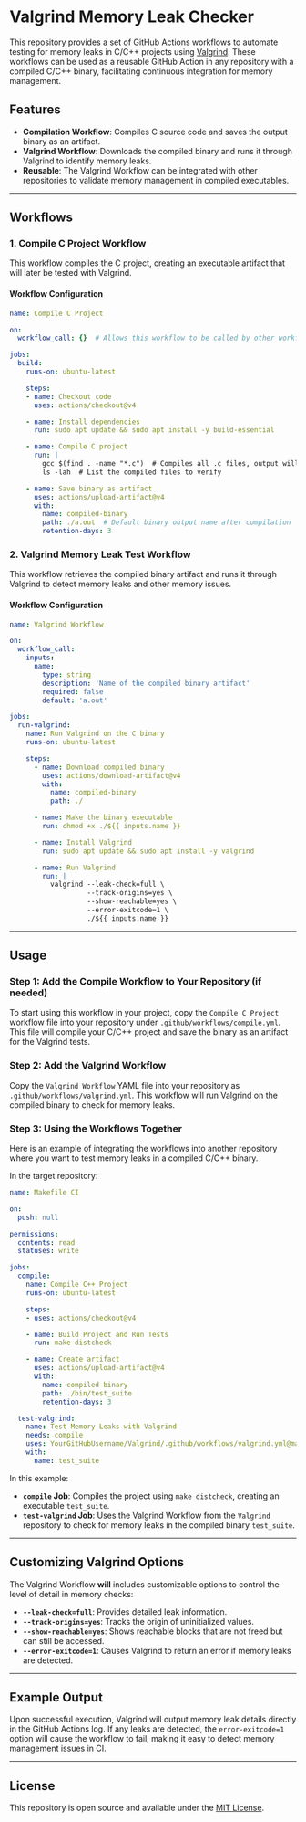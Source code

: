 # Valgrind Memory Leak Checker

This repository provides a set of GitHub Actions workflows to automate testing for memory leaks in C/C++ projects using [Valgrind](http://valgrind.org/). 
These workflows can be used as a reusable GitHub Action in any repository with a compiled C/C++ binary, facilitating continuous integration for memory management.

## Features

- **Compilation Workflow**: Compiles C source code and saves the output binary as an artifact.
- **Valgrind Workflow**: Downloads the compiled binary and runs it through Valgrind to identify memory leaks.
- **Reusable**: The Valgrind Workflow can be integrated with other repositories to validate memory management in compiled executables.

---

## Workflows

### 1. Compile C Project Workflow

This workflow compiles the C project, creating an executable artifact that will later be tested with Valgrind.

#### Workflow Configuration

```yaml
name: Compile C Project

on:
  workflow_call: {}  # Allows this workflow to be called by other workflows

jobs:
  build:
    runs-on: ubuntu-latest

    steps:
    - name: Checkout code
      uses: actions/checkout@v4

    - name: Install dependencies
      run: sudo apt update && sudo apt install -y build-essential

    - name: Compile C project
      run: |
        gcc $(find . -name "*.c")  # Compiles all .c files, output will be a.out by default
        ls -lah  # List the compiled files to verify

    - name: Save binary as artifact
      uses: actions/upload-artifact@v4
      with:
        name: compiled-binary
        path: ./a.out  # Default binary output name after compilation
        retention-days: 3
```

### 2. Valgrind Memory Leak Test Workflow

This workflow retrieves the compiled binary artifact and runs it through Valgrind to detect memory leaks and other memory issues.

#### Workflow Configuration

```yaml
name: Valgrind Workflow

on:
  workflow_call:
    inputs:
      name:
        type: string
        description: 'Name of the compiled binary artifact'
        required: false
        default: 'a.out'

jobs:
  run-valgrind:
    name: Run Valgrind on the C binary
    runs-on: ubuntu-latest

    steps:
      - name: Download compiled binary
        uses: actions/download-artifact@v4
        with:
          name: compiled-binary
          path: ./

      - name: Make the binary executable
        run: chmod +x ./${{ inputs.name }}

      - name: Install Valgrind
        run: sudo apt update && sudo apt install -y valgrind

      - name: Run Valgrind
        run: |
          valgrind --leak-check=full \
                   --track-origins=yes \
                   --show-reachable=yes \
                   --error-exitcode=1 \
                   ./${{ inputs.name }}
```

---

## Usage

### Step 1: Add the Compile Workflow to Your Repository (if needed)

To start using this workflow in your project, copy the `Compile C Project` workflow file into your repository under `.github/workflows/compile.yml`.
This file will compile your C/C++ project and save the binary as an artifact for the Valgrind tests.

### Step 2: Add the Valgrind Workflow

Copy the `Valgrind Workflow` YAML file into your repository as `.github/workflows/valgrind.yml`. This workflow will run Valgrind on the compiled binary to check for memory leaks.

### Step 3: Using the Workflows Together

Here is an example of integrating the workflows into another repository where you want to test memory leaks in a compiled C/C++ binary.

In the target repository:

```yaml
name: Makefile CI

on:
  push: null

permissions:
  contents: read
  statuses: write

jobs:
  compile:
    name: Compile C++ Project
    runs-on: ubuntu-latest

    steps:
    - uses: actions/checkout@v4

    - name: Build Project and Run Tests
      run: make distcheck

    - name: Create artifact
      uses: actions/upload-artifact@v4
      with:
        name: compiled-binary
        path: ./bin/test_suite
        retention-days: 3

  test-valgrind:
    name: Test Memory Leaks with Valgrind
    needs: compile
    uses: YourGitHubUsername/Valgrind/.github/workflows/valgrind.yml@main
    with:
      name: test_suite
```

In this example:
- **`compile` Job**: Compiles the project using `make distcheck`, creating an executable `test_suite`.
- **`test-valgrind` Job**: Uses the Valgrind Workflow from the `Valgrind` repository to check for memory leaks in the compiled binary `test_suite`.

---

## Customizing Valgrind Options

The Valgrind Workflow **will** includes customizable options to control the level of detail in memory checks:

- **`--leak-check=full`**: Provides detailed leak information.
- **`--track-origins=yes`**: Tracks the origin of uninitialized values.
- **`--show-reachable=yes`**: Shows reachable blocks that are not freed but can still be accessed.
- **`--error-exitcode=1`**: Causes Valgrind to return an error if memory leaks are detected.

---

## Example Output

Upon successful execution, Valgrind will output memory leak details directly in the GitHub Actions log. 
If any leaks are detected, the `error-exitcode=1` option will cause the workflow to fail, making it easy to detect memory management issues in CI.

---

## License

This repository is open source and available under the [MIT License](LICENSE).
